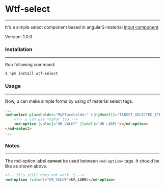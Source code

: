 # Wtf-select
---
It's a simple select component based in angular2-material [input component](https://github.com/angular/material2/tree/master/src/components/input).

Version: 1.0.0
### Installation
---
Run following command:
```sh
$ npm install wtf-select
```
### Usage
---
Now, u can make simple forms by using of material select tags.

```html
...
<md-select placeholder="MyPlaceholder" [(ngModel)]="TARGET_SELECTED_ITEM">
    <!-- u can use *ngFor too -->
    <md-option [value]="UR_VALUE" [label]="UR_LABEL"></md-option> 
</md-select>
...
```
### Notes
---
The md-option label ~~*cannot*~~ be used between `<md-option>` tags. It should be like as shown above.
```html
<!-- It's still does not work :( -->
<md-option [value]="UR_VALUE">UR_LABEL</md-option>
```